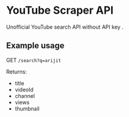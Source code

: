 # YouTube Scraper API

Unofficial YouTube search API without API key .

## Example usage
GET `/search?q=arijit`

Returns:
- title
- videoId
- channel
- views
- thumbnail

